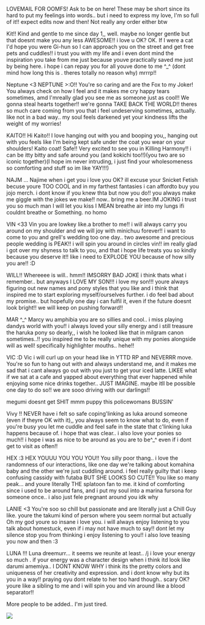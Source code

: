 LOVEMAIL FOR OOMFS! Ask to be on here! These may be short since its hard to put my feelings into words.. but i need to express my love, I'm so full of it!! expect edits now and then! Not really any order either btw

Kit!!
Kind and gentle to me since day 1,, well. maybe no longer gentle but that doesnt make you any less AWESOME!! i love u OK? OK. If I were a cat I'd hope you were Gi-hun so I can approach you on the street and get free pets and cuddles!! i trust you with my life and i even dont mind the inspiration you take from me just because youve practically saved me just by being here. i hope i can repay you for all youve done to me ^_^ (dont mind how long this is . theres totally no reason why) mrrrp!!

Neptune <3
NEPTUNE >:O!! You're so caring and are the Fox to my Joker! You always check on how I feel and it makes me cry happy tears sometimes, amd I'mreally glad you see me as someone just as cool!! We gonna steal hearts together!! we're gonna TAKE BACK THE WORLD!! theres so much care coming from you that i feel undeserving sometimes, actually. like not in a bad way.. my soul feels darkened yet your kindness lifts the weight of my worries!

KAITO!!
Hi Kaito!! I love hanging out with you and booping you,, hanging out with you feels like I'm being kept safe under the coat you wear on your shoulders! Kaito coat! Safe!! Very excited to see you in Killing Harmony!! i can be itty bitty and safe around you (and kokichi too!!)(you two are so iconic together)(I hope im never intruding, i just find your wholesomeness so comforting and stuff so im like YAY!!!)

NAJM ...
Najime when i get you i love you OK? ill excuse your Snicket Fetish becuse youre TOO COOL and in my farthest fantasies i can affordto buy you jojo merch. i dont know if you knew thta but now you do!! you always make me giggle with the jokes we make!! now.. bring me a beer.IM JOKING i trust you so much man I will let you kiss I MEAN breathe air into my lungs ifi couldnt breathe or Something. no homo

VIN <33
Vin you are lowkey like.a brother to me!! i will always carry you around on my shoulder and we will joy with minichuu forever!! i want to come to you and grell's wedding too one day.. two awesome and precious people wedding is PEAK!! i will spin you around in circles vin!! im really glad i got over my shyness to talk to you, and that i hope life treats you so kindly because you deserve it!! like i need to EXPLODE YOU because of how silly you are!! :D

WILL!!
Whereeee is will.. hmm!! IMSORRY BAD JOKE i think thats what i remember.. but anyways I LOVE MY SON!!! i love my son!!! youre always figuring out new names and pony styles that you like and i think that inspired me to start exploring myself/ourselves further. i do feel bad about my promise.. but hopefully one day i can fulfil it, even if the future doesnt look bright!! we will keep on pushing forward!!

MAR ^_^
Marcy wu amphibia you are so sillies and cool.. i miss playing dandys world with you!! i always loved your silly energy and i still treasure the haruka pony so dearly,, i wish he looked like that in milgram canon sometimes..!! you inspired me to be really unique with my ponies alongside will as well! specifically highlighter mouths.. hehe!!

VIC :D
Vic i will curl up on your head like in YTTD RP and NEVERRR move. You're so fun to hang out with and always understand me, and it makes me sad that i cant always go out with you just to get your iced latte. LIKEE what if we sat at a cafe and yapped about everything that ever happened while enjoying some nice drinks together.. JUST IMAGINE. maybe itll be possible one day to do so!! we are sooo driving with our darlings!!

megumi doesnt get SHIT mmm puppy this policewomans BUSSIN'

Vivy !!
NEVER have i felt so safe coping'linking as luka around someone (even if theyre OK with it),, you always seem to know what to do, even if you're busy you let me cuddle and feel safe in the state that c'linking luka happens because of. i hope that was clear.. i also love your ponies so much!! i hope i was as nice to be around as you are to be^_^ even if i dont get to visit as often!!

HEX :3 
HEX YOUUU YOU YOU YOU!! You silly poor thang.. i love the randomness of our interactions, like one day we're talking about komahina baby and the other we're just cuddling around. i feel really guilty that i keep confusing cassidy with futaba BUT SHE LOOKS SO CUTE!! You like so many peak... and youre literally THE splatoon fan to me. it kind of comforting since i used to be around fans, and i put my soul into a marina fursona for someone once.. i also just fele pregnant around you idk why

LANIE <3 
You're soo so chill but passionate and are literally just a Chill Guy like. youre the takumi kind of person where you seem normal but actually Oh my god youre so insane i love you. i will always enjoy listening to you talk about homestuck, even if i may not have much to say!! dont let my silence stop you from thinking i enjoy listening to you!! i also love teasing you now and then :3

LUNA !!!
Luna dreemurr... it seems we reunite at least.. /j i love your energy so much . if your energy was a character design when i think itd look like darumi amemiya.. I DONT KNOW WHY i think its the pretty colors and uniqueness of her creativity and expression. and i dont know why but its you in a way!! praying oyu dont relate to her too hard though.. scary OK? youre like a sibling to me and i will spin you and vin around like a blood separator!!

More people to be added.. I'm just tired.

![](https://komarev.com/ghpvc/?username=Puppet-Of-Fate&color=blueviolet)
